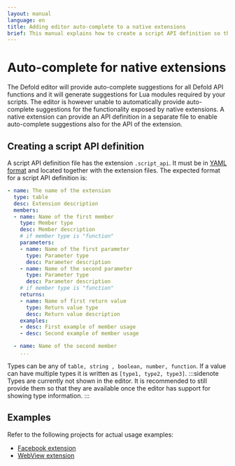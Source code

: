 ```yaml
---
layout: manual
language: en
title: Adding editor auto-complete to a native extensions
brief: This manual explains how to create a script API definition so that the Defold editor can provide auto-complete for users of an extension.
---
```


# Auto-complete for native extensions

The Defold editor will provide auto-complete suggestions for all Defold API functions and it will generate suggestions for Lua modules required by your scripts. The editor is however unable to automatically provide auto-complete suggestions for the functionality exposed by native extensions. A native extension can provide an API definition in a separate file to enable auto-complete suggestions also for the API of the extension.


## Creating a script API definition

A script API definition file has the extension `.script_api`. It must be in [YAML format](https://yaml.org/) and located together with the extension files. The expected format for a script API definition is:

```yml
- name: The name of the extension
  type: table
  desc: Extension description
  members:
  - name: Name of the first member
    type: Member type
    desc: Member description
    # if member type is "function"
    parameters:
    - name: Name of the first parameter
      type: Parameter type
      desc: Parameter description
    - name: Name of the second parameter
      type: Parameter type
      desc: Parameter description
    # if member type is "function"
    returns:
    - name: Name of first return value
      type: Return value type
      desc: Return value description
    examples:
    - desc: First example of member usage
    - desc: Second example of member usage

  - name: Name of the second member
    ...
```

Types can be any of `table, string , boolean, number, function`. If a value can have multiple types it is written as `[type1, type2, type3]`.
:::sidenote
Types are currently not shown in the editor. It is recommended to still provide them so that they are available once the editor has support for showing type information.
:::

## Examples

Refer to the following projects for actual usage examples:

* [Facebook extension](https://github.com/defold/extension-facebook/tree/master/facebook/api)
* [WebView extension](https://github.com/defold/extension-webview/blob/master/webview/api/webview.script_api)
